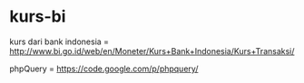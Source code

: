 kurs-bi
=======

kurs dari bank indonesia = http://www.bi.go.id/web/en/Moneter/Kurs+Bank+Indonesia/Kurs+Transaksi/

phpQuery = https://code.google.com/p/phpquery/
